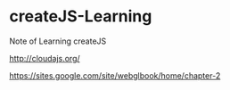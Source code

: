 createJS-Learning
=================

Note of Learning createJS


http://cloudajs.org/

https://sites.google.com/site/webglbook/home/chapter-2
